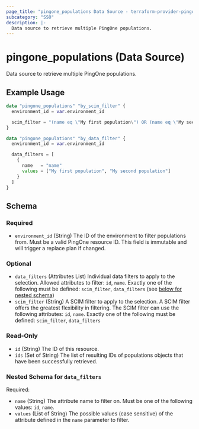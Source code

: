 ```yaml
---
page_title: "pingone_populations Data Source - terraform-provider-pingone"
subcategory: "SSO"
description: |-
  Data source to retrieve multiple PingOne populations.
---
```


# pingone_populations (Data Source)

Data source to retrieve multiple PingOne populations.

## Example Usage

```terraform
data "pingone_populations" "by_scim_filter" {
  environment_id = var.environment_id

  scim_filter = "(name eq \"My first population\") OR (name eq \"My second population\")"
}

data "pingone_populations" "by_data_filter" {
  environment_id = var.environment_id

  data_filters = [
    {
      name   = "name"
      values = ["My first population", "My second population"]
    }
  ]
}
```

<!-- schema generated by tfplugindocs -->
## Schema

### Required

- `environment_id` (String) The ID of the environment to filter populations from.  Must be a valid PingOne resource ID.  This field is immutable and will trigger a replace plan if changed.

### Optional

- `data_filters` (Attributes List) Individual data filters to apply to the selection. Allowed attributes to filter: `id`, `name`. Exactly one of the following must be defined: `scim_filter`, `data_filters` (see [below for nested schema](#nestedatt--data_filters))
- `scim_filter` (String) A SCIM filter to apply to the selection.  A SCIM filter offers the greatest flexibility in filtering. The SCIM filter can use the following attributes: `id`, `name`. Exactly one of the following must be defined: `scim_filter`, `data_filters`

### Read-Only

- `id` (String) The ID of this resource.
- `ids` (Set of String) The list of resulting IDs of populations objects that have been successfully retrieved.

<a id="nestedatt--data_filters"></a>
### Nested Schema for `data_filters`

Required:

- `name` (String) The attribute name to filter on. Must be one of the following values: `id`, `name`.
- `values` (List of String) The possible values (case sensitive) of the attribute defined in the `name` parameter to filter.

